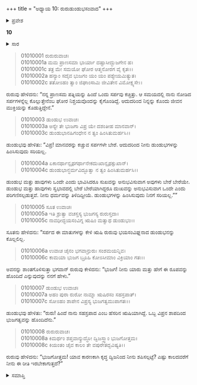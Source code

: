 +++
title = "ಅಧ್ಯಾಯ 10: ರುರುಡುಂಡುಭಸಂವಾದ"
+++

<details><summary>ಪ್ರವೇಶ</summary>


।।   ಓಂ ಓಂ ನಮೋ ನಾರಾಯಣಾಯ।।   ಶ್ರೀ ವೇದವ್ಯಾಸಾಯ ನಮಃ ।।
ಶ್ರೀ ಕೃಷ್ಣದ್ವೈಪಾಯನ ವೇದವ್ಯಾಸ ವಿರಚಿತ
ಶ್ರೀ ಮಹಾಭಾರತ
ಆದಿ ಪರ್ವ
ಪೌಲೋಮ ಪರ್ವ
</details>

**10**
<details><summary>ಸಾರ</summary>

ಡುಂಡುಭವು ತನ್ನ ಜನ್ಮವೃತ್ತಾಂತವನ್ನು ಹೇಳಲು ರುರುವು ಅದನ್ನು ಕೊಲ್ಲದೇ ಉಳಿಸುವುದು (1-8).
</details>

> 01010001 ರುರುರುವಾಚ।  
01010001a ಮಮ ಪ್ರಾಣಸಮಾ ಭಾರ್ಯಾ ದಷ್ಟಾಸೀದ್ಭುಜಗೇನ ಹ।  
01010001c ತತ್ರ ಮೇ ಸಮಯೋ ಘೋರ ಆತ್ಮನೋರಗ ವೈ ಕೃತಃ।।  
01010002a ಹನ್ಯಾಂ ಸದೈವ ಭುಜಗಂ ಯಂ ಯಂ ಪಶ್ಯೇಯಮಿತ್ಯುತ।  
01010002c ತತೋಽಹಂ ತ್ವಾಂ ಜಿಘಾಂಸಾಮಿ ಜೀವಿತೇನ ವಿಮೋಕ್ಷ್ಯಸೇ।।

ರುರುವು ಹೇಳಿದನು: “ನನ್ನ ಪ್ರಾಣಸಮ ಪತ್ನಿಯನ್ನು ಹಿಂದೆ ಒಂದು ಸರ್ಪವು ಕಚ್ಚಿತ್ತು. ಆ ಸಮಯದಲ್ಲಿ ನಾನು ನೋಡಿದ ಸರ್ಪಗಳನ್ನೆಲ್ಲ ಕೊಲ್ಲುತ್ತೇನೆಂಬ ಘೋರ ನಿಶ್ಚಯವೊಂದನ್ನು ಕೈಗೊಂಡಿದ್ದೆ. ಆದುದರಿಂದ ನಿನ್ನನ್ನು ಕೊಂದು ಜೀವನ ಮುಕ್ತಿಯನ್ನು ಕೊಡುತ್ತಿದ್ದೇನೆ.”

> 01010003 ಡುಂಡುಭ ಉವಾಚ।  
01010003a ಅನ್ಯೇ ತೇ ಭುಜಗಾ ವಿಪ್ರ ಯೇ ದಶಂತೀಹ ಮಾನವಾನ್।   
01010003c ಡುಂಡುಭಾನಹಿಗಂಧೇನ ನ ತ್ವಂ ಹಿಂಸಿತುಮರ್ಹಸಿ।।

ಡುಂಡುಭವು ಹೇಳಿತು: “ವಿಪ್ರ! ಮಾನವರನ್ನು ಕಚ್ಚುವ ಸರ್ಪಗಳೇ ಬೇರೆ. ಆದುದರಿಂದ ನೀನು ಡುಂಡುಭಗಳನ್ನು ಹಿಂಸಿಸುವುದು ಸರಿಯಲ್ಲ.

> 01010004a ಏಕಾನರ್ಥಾನ್ಪೃಥಗರ್ಥಾನೇಕದುಃಖಾನ್ಪೃಥಕ್ಸುಖಾನ್।  
01010004c ಡುಂಡುಭಾನ್ಧರ್ಮವಿದ್ಭೂತ್ವಾ ನ ತ್ವಂ ಹಿಂಸಿತುಮರ್ಹಸಿ।।

ಡುಂಡುಭ ಮತ್ತು ಹಾವುಗಳು ಒಂದೇ ಎಂದು ಭಾವಿಸಿದರೂ ಸುಖವನ್ನು ಅನುಭವಿಸುವಾಗ ಅವುಗಳು ಬೇರೆ ಬೇರೆಯೇ. ಡುಂಡುಭ ಮತ್ತು ಹಾವುಗಳು ಸ್ವಭಾವದಲ್ಲಿ ಬೇರೆ ಬೇರೆಯಾಗಿದ್ದರೂ ದುಃಖವನ್ನು ಅನುಭವಿಸುವಾಗ ಒಂದೇ ಎಂದು ಪರಿಗಣಿಸಲ್ಪಡುತ್ತವೆ. ನೀನು ಧರ್ಮವನ್ನು ತಿಳಿದಿದ್ದೀಯೆ. ಡುಂಡುಭಗಳನ್ನು ಹಿಂಸಿಸುವುದು ನಿನಗೆ ಸರಿಯಲ್ಲ.””

> 01010005 ಸೂತ ಉವಾಚ।  
01010005a ಇತಿ ಶ್ರುತ್ವಾ ವಚಸ್ತಸ್ಯ ಭುಜಗಸ್ಯ ರುರುಸ್ತದಾ।   
01010005c ನಾವಧೀದ್ಭಯಸಂವಿಗ್ನ ಋಷಿಂ ಮತ್ವಾಥ ಡುಂಡುಭಂ।।

ಸೂತನು ಹೇಳಿದನು: “ಸರ್ಪದ ಈ ಮಾತುಗಳನ್ನು ಕೇಳಿ ಋಷಿ ರುರುವು ಭಯಸಂವಿಘ್ನನಾದ ಡುಂಡುಭನನ್ನು ಕೊಲ್ಲಲಿಲ್ಲ.

> 01010006a ಉವಾಚ ಚೈನಂ ಭಗವಾನ್ರುರುಃ ಸಂಶಮಯನ್ನಿವ।  
01010006c ಕಾಮಯಾ ಭುಜಗ ಬ್ರೂಹಿ ಕೋಽಸೀಮಾಂ ವಿಕ್ರಿಯಾಂ ಗತಃ।।

ಅವನನ್ನು ಶಾಂತಗೊಳಿಸುತ್ತಾ ಭಗವಾನ್ ರುರುವು ಕೇಳಿದನು: “ಭುಜಗ! ನೀನು ಯಾರು ಮತ್ತು ಹೇಗೆ ಈ ರೂಪವನ್ನು ಹೊಂದಿದೆ ಎನ್ನುವುದನ್ನು ನನಗೆ ಹೇಳು.”

> 01010007 ಡುಂಡುಭ ಉವಾಚ।  
01010007a ಅಹಂ ಪುರಾ ರುರೋ ನಾಮ್ನಾ ಋಷಿರಸಂ ಸಹಸ್ರಪಾತ್।   
01010007c ಸೋಽಹಂ ಶಾಪೇನ ವಿಪ್ರಸ್ಯ ಭುಜಗತ್ವಮುಪಾಗತಃ।।

ಡುಂಡುಭವು ಹೇಳಿತು: “ರುರು! ಹಿಂದೆ ನಾನು ಸಹಸ್ರಪಾದ ಎಂಬ ಹೆಸರಿನ ಋಷಿಯಾಗಿದ್ದೆ. ಒಬ್ಬ ವಿಪ್ರನ ಶಾಪದಿಂದ ಭುಜಗತ್ವವನ್ನು ಹೊಂದಿದೆನು.”

> 01010008 ರುರುರುವಾಚ।  
01010008a ಕಿಮರ್ಥಂ ಶಪ್ತವಾನ್ಕ್ರುದ್ಧೋ ದ್ವಿಜಸ್ತ್ವಾಂ ಭುಜಗೋತ್ತಮ।  
01010008c ಕಿಯಂತಂ ಚೈವ ಕಾಲಂ ತೇ ವಪುರೇತದ್ಭವಿಷ್ಯತಿ।।

ರುರುವು ಹೇಳಿದನು: “ಭುಜಗೋತ್ತಮ! ಯಾವ ಕಾರಣಕಾಗಿ ಕೃದ್ಧ ದ್ವಿಜನಿಂದ ನೀನು ಶಪಿಸಲ್ಪಟ್ಟೆ? ಎಷ್ಟು ಕಾಲದವರೆಗೆ ನೀನು ಈ ರೀತಿ ಇರಬೇಕಾಗುತ್ತದೆ?”

<details><summary>ಸಮಾಪ್ತಿ</summary>

ಇತಿ ಶ್ರೀ ಮಹಾಭಾರತೇ ಆದಿಪರ್ವಣಿ ಪೌಲೋಮಪರ್ವಣಿ ರುರುಡುಂಡುಭಸಂವಾದೋ ನಾಮ ದಶಮೋಽಧ್ಯಾಯಃ।।  
ಇದು ಶ್ರೀ ಮಹಾಭಾರತದಲ್ಲಿ ಆದಿಪರ್ವದಲ್ಲಿ ಪೌಲೋಮಪರ್ವದಲ್ಲಿ ರುರುಡುಂಡುಭಸಂವಾದವೆಂಬ ಹತ್ತನೆಯ ಅಧ್ಯಾಯವು.

</details>
